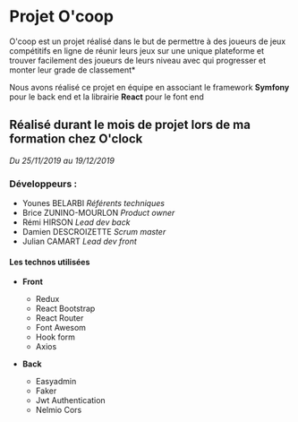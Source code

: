 # Projet O'coop

O'coop est un projet réalisé dans le but de permettre à des joueurs de jeux compétitifs en ligne de réunir leurs jeux sur une unique plateforme et trouver facilement des joueurs de leurs niveau avec qui progresser et monter leur grade de classement*

Nous avons réalisé ce projet en équipe en associant le framework **Symfony** pour le back end et la librairie **React** pour le font end

## Réalisé durant le mois de projet lors de ma formation chez O'clock

*Du 25/11/2019 au 19/12/2019*

### Développeurs :

- Younes BELARBI *Référents techniques*
- Brice ZUNINO-MOURLON *Product owner*
- Rémi HIRSON *Lead dev back*
- Damien DESCROIZETTE *Scrum master*
- Julian CAMART *Lead dev front*

#### Les technos utilisées

*   **Front**
    *   Redux
    *   React Bootstrap
    *   React Router
    *   Font Awesom
    *   Hook form
    *   Axios

*   **Back**
    *   Easyadmin
    *   Faker
    *   Jwt Authentication
    *   Nelmio Cors

